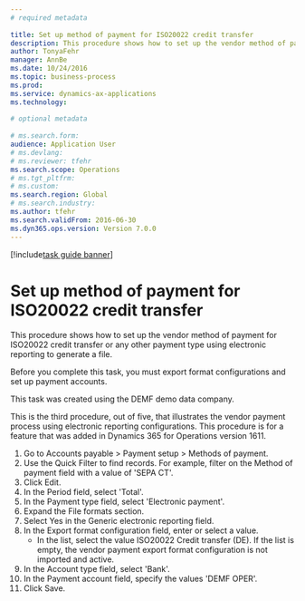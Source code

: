 ```yaml
--- 
# required metadata 
 
title: Set up method of payment for ISO20022 credit transfer
description: This procedure shows how to set up the vendor method of payment for ISO20022 credit transfer or any other payment type using electronic reporting to generate a file. 
author: TonyaFehr 
manager: AnnBe 
ms.date: 10/24/2016
ms.topic: business-process 
ms.prod:  
ms.service: dynamics-ax-applications 
ms.technology:  
 
# optional metadata 
 
# ms.search.form:   
audience: Application User 
# ms.devlang:  
# ms.reviewer: tfehr 
ms.search.scope: Operations 
# ms.tgt_pltfrm:  
# ms.custom:  
ms.search.region: Global
# ms.search.industry: 
ms.author: tfehr 
ms.search.validFrom: 2016-06-30 
ms.dyn365.ops.version: Version 7.0.0 
---
```


[!include[task guide banner](../../includes/task-guide-banner.md)]

# Set up method of payment for ISO20022 credit transfer

This procedure shows how to set up the vendor method of payment for ISO20022 credit transfer or any other payment type using electronic reporting to generate a file. 

Before you complete this task, you must export format configurations and set up payment accounts.

This task was created using the DEMF demo data company.

This is the third procedure, out of five, that illustrates the vendor payment process using electronic reporting configurations. This procedure is for a feature that was added in Dynamics 365 for Operations version 1611.

1. Go to Accounts payable > Payment setup > Methods of payment.
2. Use the Quick Filter to find records. For example, filter on the Method of payment field with a value of 'SEPA CT'.
3. Click Edit.
4. In the Period field, select 'Total'.
5. In the Payment type field, select 'Electronic payment'.
6. Expand the File formats section.
7. Select Yes in the Generic electronic reporting field.
8. In the Export format configuration field, enter or select a value.
    * In the list, select the value ISO20022 Credit transfer (DE). If the list is empty, the vendor payment export format configuration is not imported and active.  
9. In the Account type field, select 'Bank'.
10. In the Payment account field, specify the values 'DEMF OPER'.
11. Click Save.

